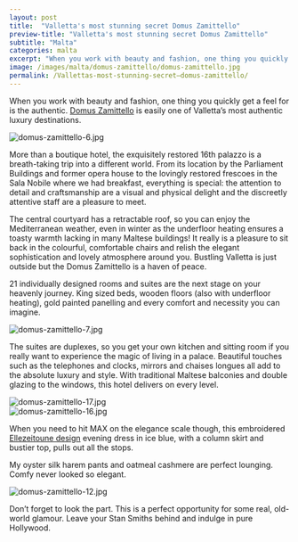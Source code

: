 ```yaml
---
layout: post
title:  "Valletta's most stunning secret Domus Zamittello"
preview-title: "Valletta's most stunning secret Domus Zamittello"
subtitle: "Malta"
categories: malta
excerpt: "When you work with beauty and fashion, one thing you quickly get a feel for is the authentic. Domus Zamittello is easily one of Valletta’s most authentic luxury destinations." 
image: /images/malta/domus-zamittello/domus-zamittello.jpg
permalink: /Vallettas-most-stunning-secret–domus-zamittello/
---
```


When you work with beauty and fashion, one thing you quickly get a feel for is the authentic. <a href="https://domuszamittello.com/" target="_blank">Domus Zamittello</a> is easily one of Valletta’s most authentic luxury destinations.

<img src="{{ '/images/malta/domus-zamittello/domus-zamittello-6.jpg' | prepend: SourceUrl }}" alt="domus-zamittello-6.jpg">

More than a boutique hotel, the exquisitely restored 16th palazzo is a breath-taking trip into a different world. From its location by the Parliament Buildings and former opera house to the lovingly restored frescoes in the Sala Nobile  where we had breakfast, everything is special: the attention to detail and craftsmanship are a visual and physical delight and the discreetly attentive staff are a pleasure to meet.

<div class="row no-gutters">
    <div class="col-md-6 col-sm-12">
        <div class="post-left-image" style="background: url(../images/malta/domus-zamittello/domus-zamittello-2.jpg) no-repeat; background-size: cover; margin-right: 0.5rem; max-height: 600px !important"></div>
    </div>
    <div class="col-md-6 col-sm-12">
        <div class="post-right-image" style="background: url(../images/malta/domus-zamittello/domus-zamittello-3.jpg) no-repeat; background-size: cover; margin-left: 0.5rem; max-height: 600px !important"></div>
    </div>
</div>

The central courtyard has a retractable roof, so you can enjoy the Mediterranean weather, even in winter as the underfloor heating ensures a toasty warmth lacking in many Maltese buildings! It really is a pleasure to sit back in the colourful, comfortable chairs and relish the elegant sophistication and lovely atmosphere around you. Bustling Valletta is just outside but the Domus Zamittello is a haven of peace.

<div class="row no-gutters">
    <div class="col-md-6 col-sm-12">
        <div class="post-left-image" style="background: url(../images/malta/domus-zamittello/domus-zamittello-5a.jpg) no-repeat; background-size: cover; margin-right: 0.5rem; max-height: 600px !important"></div>
    </div>
    <div class="col-md-6 col-sm-12">
        <div class="post-right-image" style="background: url(../images/malta/domus-zamittello/domus-zamittello-5.jpg) no-repeat; background-size: cover; margin-left: 0.5rem; max-height: 600px !important"></div>
    </div>
</div>

21 individually designed rooms and suites are the next stage on your heavenly journey. King sized beds, wooden floors (also with underfloor heating), gold painted panelling and every comfort and necessity you can imagine.

<img src="{{ '/images/malta/domus-zamittello/domus-zamittello-7.jpg' | prepend: SourceUrl }}" alt="domus-zamittello-7.jpg">

The suites are duplexes, so you get your own kitchen and sitting room if you really want to experience the magic of living in a palace. Beautiful touches such as the telephones and clocks, mirrors and chaises longues all add to the absolute luxury and style. With traditional Maltese balconies and double glazing to the windows, this hotel delivers on every level.

<img src="{{ '/images/malta/domus-zamittello/domus-zamittello-17.jpg' | prepend: SourceUrl }}" alt="domus-zamittello-17.jpg">

<div class="row no-gutters">
    <div class="col-md-6 col-sm-12">
        <div class="post-left-image" style="background: url(../images/malta/domus-zamittello/domus-zamittello-10.jpg) no-repeat; background-size: cover; margin-right: 0.5rem; max-height: 600px !important"></div>
    </div>
    <div class="col-md-6 col-sm-12">
        <div class="post-right-image" style="background: url(../images/malta/domus-zamittello/domus-zamittello-11.jpg) no-repeat; background-size: cover; margin-left: 0.5rem; max-height: 600px !important"></div>
    </div>
</div>

<img src="{{ '/images/malta/domus-zamittello/domus-zamittello-16.jpg' | prepend: SourceUrl }}" alt="domus-zamittello-16.jpg">

When you need to hit MAX on the elegance scale though, this embroidered <a href="https://ellezeitoune.com.au/new-arrivals" target="_blank">Ellezeitoune design</a> evening dress in ice blue, with a column skirt and bustier top, pulls out all the stops.

<div class="row no-gutters">
    <div class="col-md-6 col-sm-12">
        <div class="post-left-image" style="background: url(../images/malta/domus-zamittello/domus-zamittello-8.jpg) no-repeat; background-size: cover; margin-right: 0.5rem; max-height: 600px !important"></div>
    </div>
    <div class="col-md-6 col-sm-12">
        <div class="post-right-image" style="background: url(../images/malta/domus-zamittello/domus-zamittello-9.jpg) no-repeat; background-size: cover; margin-left: 0.5rem; max-height: 600px !important"></div>
    </div>
</div>

My oyster silk harem pants and oatmeal cashmere are perfect lounging. Comfy never looked so elegant.

<img src="{{ '/images/malta/domus-zamittello/domus-zamittello-12.jpg' | prepend: SourceUrl }}" alt="domus-zamittello-12.jpg">

<div class="row no-gutters">
    <div class="col-md-6 col-sm-12">
        <div class="post-left-image" style="background: url(../images/malta/domus-zamittello/domus-zamittello-13.jpg) no-repeat; background-size: cover; margin-right: 0.5rem; max-height: 600px !important"></div>
    </div>
    <div class="col-md-6 col-sm-12">
        <div class="post-right-image" style="background: url(../images/malta/domus-zamittello/domus-zamittello-14.jpg) no-repeat; background-size: cover; margin-left: 0.5rem; max-height: 600px !important"></div>
    </div>
</div>

Don’t forget to look the part. This is a perfect opportunity for some real, old-world glamour. Leave your Stan Smiths behind and indulge in pure Hollywood.